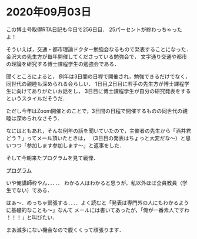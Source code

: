 # 2020年09月03日 



この博士号取得RTA日記も今日で256日目．
25パーセントが終わっちゃったよ！



そういえば，交通・都市理論ドクター勉強会なるもので発表することになった．
金沢大の先生方が毎年開催してくださっている勉強会で，
文字通り交通や都市の理論を研究する博士課程学生の勉強会である．


聞くところによると，
例年は3日間の日程で開催され，勉強できるだけでなく，同世代の親睦も深められる会らしい．
1日目,2日目に若手の先生方が博士課程学生に向けてありがたいお話をし，
3日目に博士課程学生が自分の研究発表をするというスタイルだそうだ．


ただし今年はZoom開催とのことで，3日間の日程で開催するものの同世代の親睦は深められなさそう．


なにはともあれ，そんな例年の話を聞いていたので，主催者の先生から「酒井君どう？」ってメール頂いたときは，
（3日目の発表はちょっと大変だな～）と思いつつ「参加します参加します～」と返事をした．




そして今朝来たプログラムを見て戦慄．



[プログラム](https://drive.google.com/file/d/16VjP2_Y2gF_ZGwB83-UheEMdoSYF2_bF/view?usp=sharing)




いや俺講師枠やん．．．．．
わかる人はわかると思うが，私以外ほぼ全員教員（学生でない）である．




はぁ～．めっちゃ緊張する．．．．よく読むと「発表は専門外の人にもわかるように基礎的なことも～」なんて
メールには書いてあったが，「俺が一番素人ですわ ！！！」と叫びたい．



まあ滅多にない機会なので腹くくって頑張ります．